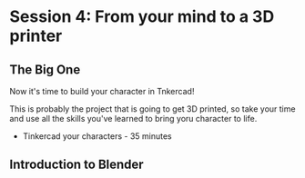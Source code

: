 # Session 4: From your mind to a 3D printer

## The Big One

Now it's time to build your character in Tnkercad!

This is probably the project that is going to get 3D printed, so take your time and use all the skills you've learned to bring yoru character to life.

* Tinkercad your characters - 35 minutes

## Introduction to Blender

